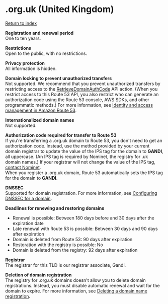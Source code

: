 # \.org\.uk \(United Kingdom\)<a name="org.uk"></a>

[Return to index](registrar-tld-list.md#index)

**Registration and renewal period**  
One to ten years\.

**Restrictions**  
Open to the public, with no restrictions\. 

**Privacy protection**  
All information is hidden\.

**Domain locking to prevent unauthorized transfers**  
Not supported\. We recommend that you prevent unauthorized transfers by restricting access to the [RetrieveDomainAuthCode](https://docs.aws.amazon.com/Route53/latest/APIReference/API_domains_RetrieveDomainAuthCode.html) API action\. \(When you restrict access to this Route 53 API, you also restrict who can generate an authorization code using the Route 53 console, AWS SDKs, and other programmatic methods\.\) For more information, see [Identity and access management in Amazon Route 53](auth-and-access-control.md)\.

**Internationalized domain names**  
Not supported\.

**Authorization code required for transfer to Route 53**  
If you're transferring a \.org\.uk domain to Route 53, you don't need to get an authorization code\. Instead, use the method provided by your current domain registrar to update the value of the IPS tag for the domain to **GANDI**, all uppercase\. \(An IPS tag is required by Nominet, the registry for \.uk domain names\.\) If your registrar will not change the value of the IPS tag, [contact Nominet](http://www.nominet.org.uk/uk-domain-names/manage-your-domain/change-registrar)\.  
When you register a \.org\.uk domain, Route 53 automatically sets the IPS tag for the domain to **GANDI**\.

**DNSSEC**  
Supported for domain registration\. For more information, see [Configuring DNSSEC for a domain](domain-configure-dnssec.md)\.

**Deadlines for renewing and restoring domains**  
+ Renewal is possible: Between 180 days before and 30 days after the expiration date
+ Late renewal with Route 53 is possible: Between 30 days and 90 days after expiration
+ Domain is deleted from Route 53: 90 days after expiration
+ Restoration with the registry is possible: No
+ Domain is deleted from the registry: 92 days after expiration

**Registrar**  
The registrar for this TLD is our registrar associate, Gandi\.

**Deletion of domain registration**  
The registry for \.org\.uk domains doesn't allow you to delete domain registrations\. Instead, you must disable automatic renewal and wait for the domain to expire\. For more information, see [Deleting a domain name registration](domain-delete.md)\.